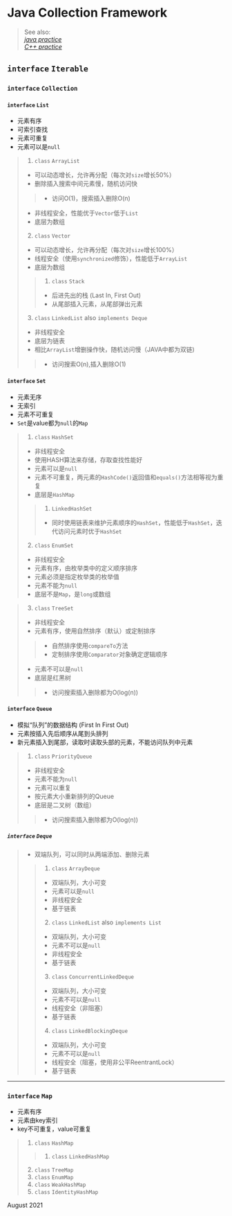 # Java Collection Framework
> See also:  
 [*java practice*](https://github.com/johnf19/java_practice)  
 [*C++ practice*](https://github.com/johnf19/cpp_practice)
## ``interface`` `Iterable`
### `interface` `Collection`

#### `interface` `List`
 - 元素有序
 - 可索引查找
 - 元素可重复
 - 元素可以是`null`

 > 1. `class` `ArrayList`
 > - 可以动态增长，允许再分配（每次对`size`增长50%）
 > - 删除插入搜索中间元素慢，随机访问快
 > > - 访问O(1)，搜索插入删除O(n)
 > - 非线程安全，性能优于`Vector`低于`List`
 > - 底层为数组
 > 2. `class` `Vector`
 > - 可以动态增长，允许再分配（每次对`size`增长100%）
 > - 线程安全（使用`synchronized`修饰），性能低于`ArrayList`
 > - 底层为数组
 >> 1. `class` `Stack`
 >> - 后进先出的栈 (Last In, First Out)
 >> - 从尾部插入元素，从尾部弹出元素
 > 3. `class` `LinkedList` also `implements Deque`
 > - 非线程安全
 > - 底层为链表
 > - 相比`ArrayList`增删操作快，随机访问慢（JAVA中都为双链)
 > > - 访问搜索O(n),插入删除O(1)

#### `interface` `Set`
 - 元素无序
 - 无索引
 - 元素不可重复
 - `Set`是value都为`null`的`Map`

 > 1. `class` `HashSet`
 > - 非线程安全
 > - 使用HASH算法来存储，存取查找性能好
 > - 元素可以是`null`
 > - 元素不可重复，两元素的`HashCode()`返回值和`equals()`方法相等视为重复
 > - 底层是`HashMap`
 >> 1. `LinkedHashSet`
 >> - 同时使用链表来维护元素顺序的`HashSet`，性能低于`HashSet`，迭代访问元素时优于`HashSet`
 > 2. `class` `EnumSet`
 > - 非线程安全
 > - 元素有序，由枚举类中的定义顺序排序
 > - 元素必须是指定枚举类的枚举值
 > - 元素不能为`null`
 > - 底层不是`Map`，是`long`或数组

 > 3. `class` `TreeSet`
 > - 非线程安全
 > - 元素有序，使用自然排序（默认）或定制排序
 >> - 自然排序使用`compareTo`方法
 >> - 定制排序使用`Comparator`对象确定逻辑顺序
 > - 元素不可以是`null`
 > - 底层是红黑树
 > > - 访问搜索插入删除都为O(log(n))


#### `interface` `Queue`
 - 模拟“队列”的数据结构 (First In First Out)
 - 元素按插入先后顺序从尾到头排列
 - 新元素插入到尾部，读取时读取头部的元素，不能访问队列中元素
 > 1. `class` `PriorityQueue`
 > - 非线程安全 
 > - 元素不能为`null`
 > - 元素可以重复
 > - 按元素大小重新排列的Queue
 > - 底层是二叉树（数组）
 > > - 访问搜索插入删除都为O(log(n))
##### `interface` `Deque`
 > - 双端队列，可以同时从两端添加、删除元素
 >> 1. `class` `ArrayDeque`
 >> - 双端队列，大小可变
 >> - 元素可以是`null`
 >> - 非线程安全
 >> - 基于链表
 >> 2. `class` `LinkedList` also `implements List`
 >> - 双端队列，大小可变
 >> - 元素不可以是`null`
 >> - 非线程安全
 >> - 基于链表
 >> 3. `class` `ConcurrentLinkedDeque`
 >> - 双端队列，大小可变
 >> - 元素不可以是`null`
 >> - 线程安全（非阻塞）
 >> - 基于链表
 >> 4. `class` `LinkedBlockingDeque`
 >> - 双端队列，大小可变
 >> - 元素不可以是`null`
 >> - 线程安全（阻塞，使用非公平ReentrantLock）
 >> - 基于链表
********************

### `interface` `Map`
 - 元素有序
 - 元素由key索引
 - key不可重复，value可重复

 > 1. `class` `HashMap`
 >> 1. `class` `LinkedHashMap`
 > 2. `class` `TreeMap`
 > 3. `class` `EnumMap`
 > 4. `class` `WeakHashMap`
 > 5. `class` `IdentityHashMap` 

August 2021
